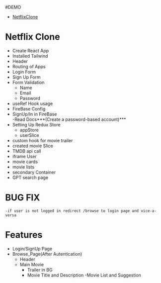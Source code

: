 #DEMO 
 - [NetflixClone](https://netflixclone-d6d3c.web.app/)

# Netflix Clone

- Create React App
- Installed Tailwind
- Header
- Routing of Apps
- Login Form
- Sign Up Form
- Form Validation
    - Name
    - Email
    - Password
- useRef Hook usage
- FireBase Config
- SignUp/In in FireBase     
    -Read Docs***(Create a password-based account)***
- Setting Up Redux Store    
    - appStore
    - userSlice 
- custom hook for movie trailer
- created movie Slice
- TMDB api call
- iframe User
- movie cards
- movie lists
- secondary Container
- GPT search page
 

# BUG FIX
    -if user is not logged in redirect /browse to login page and vice-a-versa


# Features
- Login/SignUp Page
- Browse_Page(After Autentication)
    - Header
    - Main Movie
        - Trailer in BG
        - Movie Title and Description
    -Movie List and Suggestion


